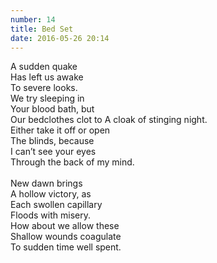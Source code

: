 ```yaml
---
number: 14
title: Bed Set
date: 2016-05-26 20:14
---
```


A sudden quake<br>
Has left us awake<br>
To severe looks.<br>
We try sleeping in<br>
Your blood bath, but<br>
Our bedclothes clot to
A cloak of stinging night.<br>
Either take it off or open<br>
The blinds, because<br>
I can’t see your eyes<br>
Through the back of my mind.<br>
<br>
New dawn brings<br>
A hollow victory, as<br>
Each swollen capillary<br>
Floods with misery.<br>
How about we allow these<br>
Shallow wounds coagulate<br>
To sudden time well spent.<br>